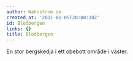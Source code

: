```yaml
---
author: Wahnstrom.se
created_at: '2011-01-05T20:00:10Z'
id: Blodbergen
links: {}
title: Blodbergen
---
```


En stor bergskedja i ett obebott område i väster.